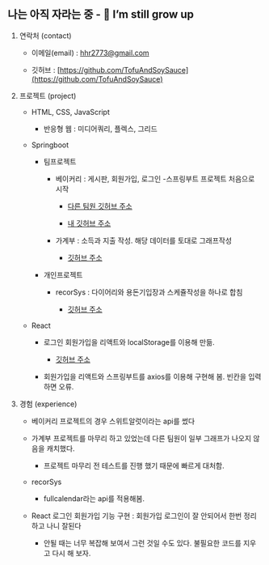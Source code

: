 
## 나는 아직 자라는 중 - 🌱 I’m still grow up

1. 연락처 (contact)

	* 이메일(email) : <hhr2773@gmail.com>

	* 깃허브 : [https://github.com/TofuAndSoySauce](https://github.com/TofuAndSoySauce)

2. 프로젝트  (project)

	* HTML, CSS, JavaScript

		* 반응형 웹 : 미디어쿼리, 플렉스, 그리드

	* Springboot

		* 팀프로젝트

			* 베이커리 : 게시판, 회원가입, 로그인 -스프링부트 프로젝트 처음으로 시작
			
				* [다른 팀원 깃허브 주소](https://github.com/hsy010517/Jakery)
				
				* [내 깃허브 주소](https://github.com/TofuAndSoySauce/hhr_Jakery)

			* 가계부 : 소득과 지출 작성. 해당 데이터를 토대로 그래프작성 

				* [깃허브 주소](https://github.com/TofuAndSoySauce/hhr_payStyle)

		* 개인프로젝트

			* recorSys : 다이어리와 용돈기입장과 스케쥴작성을 하나로 합침
			
				* [깃허브 주소](https://github.com/TofuAndSoySauce/recorSys)

	* React

		* 로그인 회원가입을 리액트와 localStorage를 이용해 만듦.
			
			* [깃허브 주소](https://github.com/TofuAndSoySauce/react-login-regit-localStorge-academy)  
		
		* 회원가입을 리액트와 스프링부트를 axios를 이용해 구현해 봄. 빈칸을 입력하면 오류.  

			 
		


3. 경험 (experience)

	* 베이커리 프로젝트의 경우 스위트알럿이라는 api를 썼다
	

	* 가계부 프로젝트를 마무리 하고 있었는데 다른 팀원이 일부 그래프가 나오지 않음을 캐치했다.

		* 프로젝트 마무리 전 테스트를 진행 했기 때문에 빠르게 대처함.

	* recorSys 
		
		* fullcalendar라는 api를 적용해봄.
		

	* React 로그인 회원가입 기능 구현 : 회원가입 로그인이 잘 안되어서 한번 정리하고 나니 잘된다

		* 안될 때는 너무 복잡해 보여서 그런 것일 수도 있다. 불필요한 코드를 지우고 다시 해 보자.
	
	
		
<!--

4. 교육 (education)

	* 2022.09 ~ 2023.03 수원그린컴퓨터아카데미 (산대특) 프로젝트기반 풀스택 

		(프론트엔드,백엔드,리액트,자바,스프링) 개발자 육성과정

5. 작성일 (write date) : 2023-03-15 - 마크다운언어 처음사용.

---------------------------------------------------------------
-->
<!--
**TofuAndSoySauce/TofuAndSoySauce** is a ✨ _special_ ✨ repository because its `README.md` (this file) appears on your GitHub profile.

Here are some ideas to get you started:

- 🔭 I’m currently working on ...
- 🌱 I’m currently learning ...
- 👯 I’m looking to collaborate on ...
- 🤔 I’m looking for help with ...
- 💬 Ask me about ...
- 📫 How to reach me: ...
- 😄 Pronouns: ...
- ⚡ Fun fact: ...
-->
